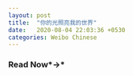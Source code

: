```yaml
---
layout: post
title:  "你的光照亮我的世界"
date:   2020-08-04 22:03:36 +0530
categories: Weibo Chinese
---
```


### Read Now*→*


